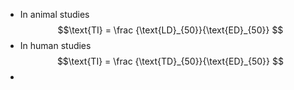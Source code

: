 - In animal studies
  $$\text{TI} = \frac {\text{LD}_{50}}{\text{ED}_{50}} $$
- In human studies
  $$\text{TI} = \frac {\text{TD}_{50}}{\text{ED}_{50}} $$
-